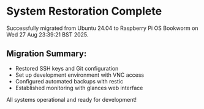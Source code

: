 # System Restoration Complete

Successfully migrated from Ubuntu 24.04 to Raspberry Pi OS Bookworm on Wed 27 Aug 23:39:21 BST 2025.

## Migration Summary:
- Restored SSH keys and Git configuration
- Set up development environment with VNC access
- Configured automated backups with restic
- Established monitoring with glances web interface

All systems operational and ready for development!
